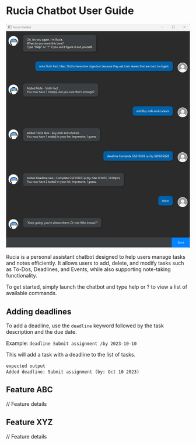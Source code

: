 # Rucia Chatbot User Guide

![UI](ui.png)

Rucia is a personal assistant chatbot designed to help users manage tasks and notes efficiently. It allows users to add, delete, and modify tasks such as To-Dos, Deadlines, and Events, while also supporting note-taking functionality.

To get started, simply launch the chatbot and type help or ? to view a list of available commands.

## Adding deadlines

To add a deadline, use the `deadline` keyword followed by the task description and the due date.

Example: `deadline Submit assignment /by 2023-10-10`

This will add a task with a deadline to the list of tasks.

```
expected output
Added deadline: Submit assignment (by: Oct 10 2023)
```

## Feature ABC

// Feature details


## Feature XYZ

// Feature details